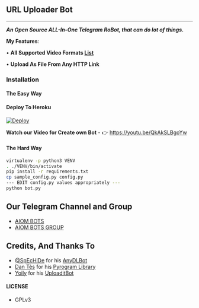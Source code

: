 ## URL Uploader Bot
---

***An Open Source ALL-In-One Telegram RoBot, that can do lot of things.***

**My Features**:

• ****All Supported Video Formats [List](https://rg3.github.io/youtube-dl/supportedsites.html)****

• ****Upload As File From Any HTTP Link****

### Installation

#### The Easy Way

#### Deploy To Heroku

[![Deploy](https://www.herokucdn.com/deploy/button.svg)](https://heroku.com/deploy?template=https://github.com/Btmanjusms/AIOM-TG-URL-UPLODER-BOT1)

**Watch our Video for Create own Bot** - 👉 https://youtu.be/QkAkSLBgoYw

#### The Hard Way

```sh
virtualenv -p python3 VENV
. ./VENV/bin/activate
pip install -r requirements.txt
cp sample_config.py config.py
--- EDIT config.py values appropriately ---
python bot.py
```
## Our Telegram Channel and Group

* [AIOM BOTS](https://telegram.dog/AIOM_BOTS)
* [AIOM BOTS GROUP](https://telegram.dog/AIOM_BOTS_GROUP)

## Credits, And Thanks To

* [@SpEcHlDe](https://telegram.dog/ThankTelegram) for his [AnyDLBot](https://telegram.dog/AnyDLBot)
* [Dan Tès](https://telegram.dog/haskell) for his [Pyrogram Library](https://github.com/pyrogram/pyrogram)
* [Yoily](https://telegram.dog/YoilyL) for his [UploaditBot](https://telegram.dog/UploaditBot)

#### LICENSE
- GPLv3
